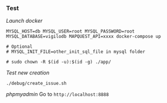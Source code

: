 ### Test

*Launch docker*

```
MYSQL_HOST=db MYSQL_USER=root MYSQL_PASSWORD=root MYSQL_DATABASE=vigilodb MAPQUEST_API=xxxx docker-compose up

# Optional
# MYSQL_INIT_FILE=other_init_sql_file in mysql folder

# sudo chown -R $(id -u):$(id -g) ./app/
```


*Test new creation*
```
./debug/create_issue.sh
```

*phpmyadmin*
Go to `http://localhost:8888`

